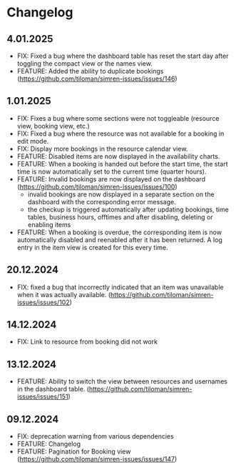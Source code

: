 # Changelog

## 4.01.2025
- FIX: Fixed a bug where the dashboard table has reset the start day after toggling the compact view or the names view.
- FEATURE: Added the ability to duplicate bookings (https://github.com/tiloman/simren-issues/issues/146)

## 1.01.2025
- FIX: Fixes a bug where some sections were not toggleable (resource view, booking view, etc.)
- FIX: Fixed a bug where the resource was not available for a booking in edit mode.
- FIX: Display more bookings in the resource calendar view. 
- FEATURE: Disabled items are now displayed in the availability charts.
- FEATURE: When a booking is handed out before the start time, the start time is now automatically set to the current time (quarter hours).
- FEATURE: Invalid bookings are now displayed on the dashboard (https://github.com/tiloman/simren-issues/issues/100)
  - invalid bookings are now displayed in a separate section on the dashboard with the corresponding error message. 
  - the checkup is triggered automatically after updating bookings, time tables, business hours, offtimes and after disabling, deleting or enabling items
- FEATURE: When a booking is overdue, the corresponding item is now automatically disabled and reenabled after it has been returned. A log entry in the item view is created for this every time.

## 20.12.2024 
- FIX: fixed a bug that incorrectly indicated that an item was unavailable when it was actually available. (https://github.com/tiloman/simren-issues/issues/102)

## 14.12.2024
- FIX: Link to resource from booking did not work

## 13.12.2024 
- FEATURE: Ability to switch the view between resources and usernames in the dashboard table. (https://github.com/tiloman/simren-issues/issues/151)

## 09.12.2024
- FIX: deprecation warning from various dependencies
- FEATURE: Changelog
- FEATURE: Pagination for Booking view (https://github.com/tiloman/simren-issues/issues/147)

